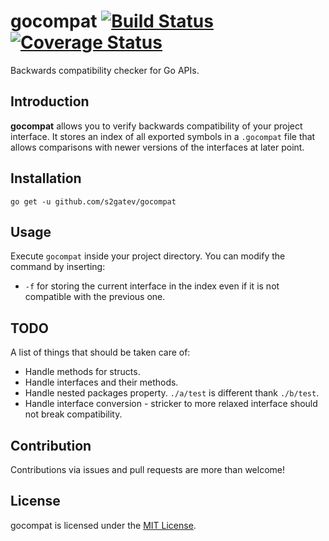 # gocompat [![Build Status](https://travis-ci.org/s2gatev/gocompat.svg?branch=master)](https://travis-ci.org/s2gatev/gocompat) [![Coverage Status](https://coveralls.io/repos/s2gatev/gocompat/badge.svg?branch=master&service=github)](https://coveralls.io/github/s2gatev/gocompat?branch=master)

Backwards compatibility checker for Go APIs.

## Introduction

**gocompat** allows you to verify backwards compatibility of your project interface.
It stores an index of all exported symbols in a `.gocompat` file that allows comparisons with
newer versions of the interfaces at later point. 

## Installation

`go get -u github.com/s2gatev/gocompat`

## Usage

Execute `gocompat` inside your project directory. You can modify the command by inserting:
* `-f` for storing the current interface in the index even if it is not compatible with the previous one.

## TODO

A list of things that should be taken care of:
* Handle methods for structs.
* Handle interfaces and their methods.
* Handle nested packages property. `./a/test` is different thank `./b/test`.
* Handle interface conversion - stricker to more relaxed interface should not break compatibility.

## Contribution

Contributions via issues and pull requests are more than welcome!

## License

gocompat is licensed under the [MIT License](LICENSE).
